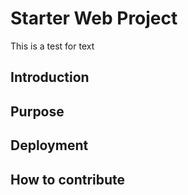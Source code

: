 # Starter Web Project
This is a test for text
## Introduction

## Purpose

## Deployment

## How to contribute